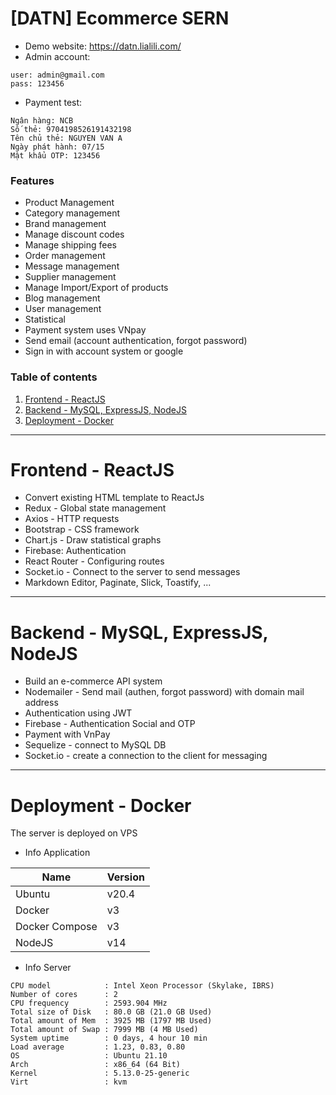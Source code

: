 # [DATN] Ecommerce SERN
- Demo website: https://datn.lialili.com/
- Admin account:
```
user: admin@gmail.com
pass: 123456
```
- Payment test:
```
Ngân hàng: NCB
Số thẻ: 9704198526191432198
Tên chủ thẻ: NGUYEN VAN A
Ngày phát hành: 07/15
Mật khẩu OTP: 123456
```

### Features
- Product Management
- Category management
- Brand management
- Manage discount codes
- Manage shipping fees
- Order management
- Message management
- Supplier management
- Manage Import/Export of products
- Blog management
- User management
- Statistical
- Payment system uses VNpay
- Send email (account authentication, forgot password)
- Sign in with account system or google

### Table of contents
  1. [Frontend - ReactJS](#frontend---reactjs)
  2. [Backend - MySQL, ExpressJS, NodeJS](#backend---mysql-expressjs-nodejs)
  3. [Deployment - Docker](#deployment---docker)

------------
# Frontend - ReactJS
- Convert existing HTML template to ReactJs
- Redux - Global state management
- Axios - HTTP requests
- Bootstrap - CSS framework
- Chart.js - Draw statistical graphs
- Firebase: Authentication 
- React Router - Configuring routes
- Socket.io - Connect to the server to send messages
- Markdown Editor, Paginate, Slick, Toastify, ...
------------
# Backend - MySQL, ExpressJS, NodeJS
- Build an e-commerce API system
- Nodemailer - Send mail (authen, forgot password) with domain mail address
- Authentication using JWT
- Firebase - Authentication Social and OTP
- Payment with VnPay
- Sequelize - connect to MySQL DB
- Socket.io - create a connection to the client for messaging
------------
# Deployment - Docker
The server is deployed on VPS
- Info Application

| Name | Version |
| ------------ | ------------ |
| Ubuntu | v20.4  |
| Docker | v3 |
| Docker Compose | v3 |
| NodeJS | v14 |

- Info Server
```
CPU model            : Intel Xeon Processor (Skylake, IBRS)
Number of cores      : 2
CPU frequency        : 2593.904 MHz
Total size of Disk   : 80.0 GB (21.0 GB Used)
Total amount of Mem  : 3925 MB (1797 MB Used)
Total amount of Swap : 7999 MB (4 MB Used)
System uptime        : 0 days, 4 hour 10 min
Load average         : 1.23, 0.83, 0.80
OS                   : Ubuntu 21.10 
Arch                 : x86_64 (64 Bit)
Kernel               : 5.13.0-25-generic
Virt                 : kvm
```



